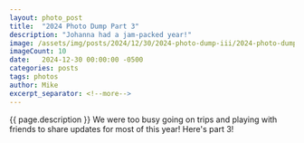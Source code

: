 ```yaml
---
layout: photo_post
title:  "2024 Photo Dump Part 3"
description: "Johanna had a jam-packed year!"
image: /assets/img/posts/2024/12/30/2024-photo-dump-iii/2024-photo-dump-iii-preview.jpg
imageCount: 10
date:   2024-12-30 00:00:00 -0500
categories: posts
tags: photos
author: Mike
excerpt_separator: <!--more-->
---
```


{{ page.description }} <!--more--> We were too busy going on trips and playing with friends to share updates for most of this year! Here's part 3!

